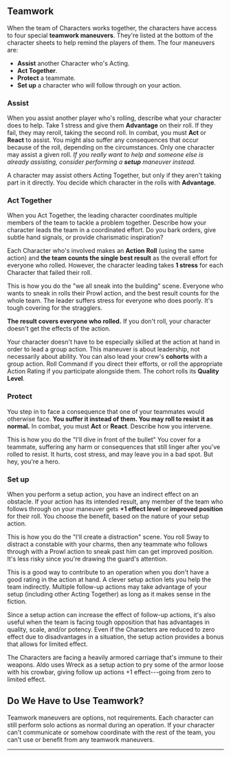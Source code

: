 ## Teamwork

When the team of Characters works together, the characters have access to four special **teamwork maneuvers**. They're listed at the bottom of the character sheets to help remind the players of them. The four maneuvers are:

* **Assist** another Character who's Acting.
* **Act Together**.
* **Protect** a teammate.
* **Set up** a character who will follow through on your action.

### Assist

When you assist another player who's rolling, describe what your character does to help. Take 1 stress and give them **Advantage** on their roll. If they fail, they may reroll, taking the second roll. In combat, you must **Act** or **React** to assist. You might also suffer any consequences that occur because of the roll, depending on the circumstances. Only one character may assist a given roll. *If you really want to help and someone else is already assisting, consider performing a **setup** maneuver instead.*

A character may assist others Acting Together, but only if they aren't taking part in it directly. You decide which character in the rolls with **Advantage**.

### Act Together

When you Act Together, the leading character coordinates multiple members of the team to tackle a problem together. Describe how your character leads the team in a coordinated effort. Do you bark orders, give subtle hand signals, or provide charismatic inspiration?

Each Character who's involved makes an **Action Roll** (using the same action) and **the team counts the single best result** as the overall effort for everyone who rolled. However, the character leading takes **1 stress** for each Character that failed their roll.

This is how you do the "we all sneak into the building" scene. Everyone who wants to sneak in rolls their Prowl action, and the best result counts for the whole team. The leader suffers stress for everyone who does poorly. It's tough covering for the stragglers.

**The result covers everyone who rolled.** If you don't roll, your character doesn't get the effects of the action.

Your character doesn't have to be especially skilled at the action at hand in order to lead a group action. This maneuver is about leadership, not necessarily about ability. You can also lead your crew's **cohorts** with a group action. Roll Command if you direct their efforts, or roll the appropriate Action Rating if you participate alongside them. The cohort rolls its **Quality Level**.

### Protect

You step in to face a consequence that one of your teammates would otherwise face. **You suffer it instead of them. You may roll to resist it as normal.** In combat, you must **Act** or **React**. Describe how you intervene.

This is how you do the "I'll dive in front of the bullet" You cover for a teammate, suffering any harm or consequences that still linger after you've rolled to resist. It hurts, cost stress, and may leave you in a bad spot. But hey, you're a hero.

### Set up

When you perform a setup action, you have an indirect effect on an obstacle. If your action has its intended result, any member of the team who follows through on your maneuver gets **+1 effect level** or **improved position** for their roll. You choose the benefit, based on the nature of your setup action.

This is how you do the "I'll create a distraction" scene. You roll Sway to distract a constable with your charms, then any teammate who follows through with a Prowl action to sneak past him can get improved position. It's less risky since you're drawing the guard's attention.

This is a good way to contribute to an operation when you don't have a good rating in the action at hand. A clever setup action lets you help the team indirectly. Multiple follow-up actions may take advantage of your setup (including other Acting Together) as long as it makes sense in the fiction.

Since a setup action can increase the effect of follow-up actions, it's also useful when the team is facing tough opposition that has advantages in quality, scale, and/or potency. Even if the Characters are reduced to zero effect due to disadvantages in a situation, the setup action provides a bonus that allows for limited effect.

The Characters are facing a heavily armored carriage that's immune to their weapons. Aldo uses Wreck as a setup action to pry some of the armor loose with his crowbar, giving follow up actions +1 effect---going from zero to limited effect.

## Do We Have to Use Teamwork?

Teamwork maneuvers are options, not requirements. Each character can still perform solo actions as normal during an operation. If your character can't communicate or somehow coordinate with the rest of the team, you can't use or benefit from any teamwork maneuvers.

* * * * * * * * * * * * * * * * * * * * * * * * * * * * * * * * * * * * * * * *
